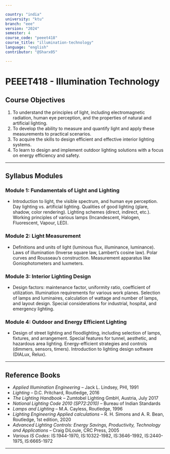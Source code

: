 ```yaml
---

country: "india"
university: "ktu"
branch: "eee"
version: "2024"
semester: 4
course_code: "peeet418"
course_title: "illumination-technology"
language: "english"
contributor: "@Sharx05"

---
```


# PEEET418 - Illumination Technology

## Course Objectives

1.  To understand the principles of light, including electromagnetic radiation, human eye perception, and the properties of natural and artificial lighting.
2.  To develop the ability to measure and quantify light and apply these measurements to practical scenarios.
3.  To acquire the skills to design efficient and effective interior lighting systems.
4.  To learn to design and implement outdoor lighting solutions with a focus on energy efficiency and safety.

---

## Syllabus Modules

### Module 1: Fundamentals of Light and Lighting

-   Introduction to light, the visible spectrum, and human eye perception. Day lighting vs. artificial lighting. Qualities of good lighting (glare, shadow, color rendering). Lighting schemes (direct, indirect, etc.). Working principles of various lamps (Incandescent, Halogen, Fluorescent, Vapour, LED).

### Module 2: Light Measurement

-   Definitions and units of light (luminous flux, illuminance, luminance). Laws of illumination (Inverse square law, Lambert’s cosine law). Polar curves and Rousseau’s construction. Measurement apparatus like Goniophotometers and luxmeters.

### Module 3: Interior Lighting Design

-   Design factors: maintenance factor, uniformity ratio, coefficient of utilization. Illumination requirements for various work planes. Selection of lamps and luminaires, calculation of wattage and number of lamps, and layout design. Special considerations for industrial, hospital, and emergency lighting.

### Module 4: Outdoor and Energy Efficient Lighting

-   Design of street lighting and floodlighting, including selection of lamps, fixtures, and arrangement. Special features for tunnel, aesthetic, and hazardous area lighting. Energy-efficient strategies and controls (dimmers, sensors, timers). Introduction to lighting design software (DIALux, Relux).

---

## Reference Books

-   *Applied Illumination Engineering* – Jack L. Lindsey, PHI, 1991
-   *Lighting* – D.C. Pritchard, Routledge, 2016
-   *The Lighting Handbook* – Zumtobel Lighting GmbH, Austria, July 2017
-   *National Lighting Code 2010 (SP72:2010)* – Bureau of Indian Standards
-   *Lamps and Lighting* – M.A. Cayless, Routledge, 1996
-   *Lighting Engineering Applied calculations* – R. H. Simons and A. R. Bean, Routledge, 1st edition, 2020
-   *Advanced Lighting Controls: Energy Savings, Productivity, Technology and Applications* – Craig DiLouie, CRC Press, 2005
-   *Various IS Codes*: IS:1944-1970, IS:10322-1982, IS:3646-1992, IS:2440-1975, IS:6665-1972

---
